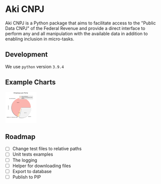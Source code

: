 # Aki CNPJ
Aki CNPJ is a Python package that aims to facilitate access to the "Public Data CNPJ" of the Federal Revenue and provide a direct interface to perform any and all manipulation with the available data in addition to enabling inclusion in micro-tasks.

## Development
We use `python` version `3.9.4`

## Example Charts
<img src="./charts/empresa_por_porte.png" width="100px" alt="Empresas por Porte"/>

## Roadmap
- [ ] Change test files to relative paths
- [ ] Unit tests examples
- [ ] The logging
- [ ] Helper for downloading files
- [ ] Export to database
- [ ] Publish to PIP